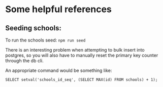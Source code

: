 # Some helpful references

## Seeding schools:

To run the schools seed: `npm run seed`

There is an interesting problem when attempting to bulk insert into postgres, so you will also have to manually reset the primary key counter through the db cli. 

An appropriate command would be something like:

`SELECT setval('schools_id_seq', (SELECT MAX(id) FROM schools) + 1);`
